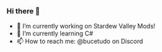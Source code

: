 ### Hi there 👋
- 🔭 I’m currently working on Stardew Valley Mods!
- 🌱 I’m currently learning C#
- 📫 How to reach me: @bucetudo on Discord

